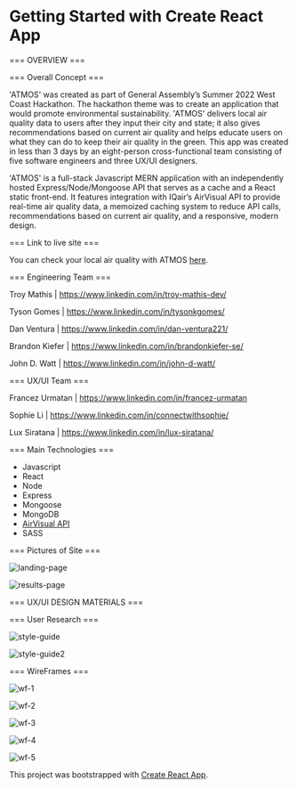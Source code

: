 # Getting Started with Create React App

=== OVERVIEW ===

=== Overall Concept === 

'ATMOS' was created as part of General Assembly’s Summer 2022 West Coast Hackathon. The hackathon theme was to create an application that would promote environmental sustainability. 'ATMOS' delivers local air quality data to users after they input their city and state; it also gives recommendations based on current air quality and helps educate users on what they can do to keep their air quality in the green. This app was created in less than 3 days by an eight-person cross-functional team consisting of five software engineers and three UX/UI designers.

'ATMOS' is a full-stack Javascript MERN application with an independently hosted Express/Node/Mongoose API that serves as a cache and a React static front-end. It features integration with IQair’s AirVisual API to provide real-time air quality data, a memoized caching system to reduce API calls, recommendations based on current air quality, and a responsive, modern design.


=== Link to live site ===

You can check your local air quality with ATMOS [here](https://johndwatt.github.io/ATMOS/).


=== Engineering Team ===

Troy Mathis | https://www.linkedin.com/in/troy-mathis-dev/

Tyson Gomes | https://www.linkedin.com/in/tysonkgomes/

Dan Ventura | https://www.linkedin.com/in/dan-ventura221/

Brandon Kiefer | https://www.linkedin.com/in/brandonkiefer-se/

John D. Watt | https://www.linkedin.com/in/john-d-watt/ 


=== UX/UI Team ===

Francez Urmatan | https://www.linkedin.com/in/francez-urmatan

Sophie Li | https://www.linkedin.com/in/connectwithsophie/

Lux Siratana | https://www.linkedin.com/in/lux-siratana/


=== Main Technologies ===

- Javascript
- React
- Node
- Express
- Mongoose
- MongoDB 
- [AirVisual API](https://www.iqair.com/us/air-pollution-data-api)
- SASS


=== Pictures of Site ===

![landing-page](./atmos-readme-images/prod-landing-page.png)

![results-page](./atmos-readme-images/prod-results-page.png)

=== UX/UI DESIGN MATERIALS ===

=== User Research ===

![style-guide](./atmos-readme-images/style-guide-1.png)

![style-guide2](./atmos-readme-images/style-guide-2.png)


=== WireFrames ===

![wf-1](./atmos-readme-images/logo.png)

![wf-2](./atmos-readme-images/landing-page.png)

![wf-3](./atmos-readme-images/loading-page.png)

![wf-4](./atmos-readme-images/results-page-1.png)

![wf-5](./atmos-readme-images/results-page-2.png)



This project was bootstrapped with [Create React App](https://github.com/facebook/create-react-app).
